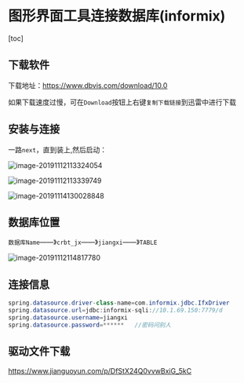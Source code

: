 # 图形界面工具连接数据库(informix)

[toc]

## 下载软件

下载地址：https://www.dbvis.com/download/10.0

如果下载速度过慢，可在`Download`按钮上右键`复制下载链接`到迅雷中进行下载

## 安装与连接

一路`next`，直到装上,然后启动：

![image-20191112113324054](https://tva1.sinaimg.cn/large/006y8mN6ly1g8v3mce07mj30xv0l3q8a.jpg)

![image-20191112113339749](https://tva1.sinaimg.cn/large/006y8mN6ly1g8v3ml1mrsj30te0kowjk.jpg)

![image-20191114130028848](https://tva1.sinaimg.cn/large/006y8mN6ly1g8xhdi6vugj30g80fgq80.jpg)


## 数据库位置

`数据库Name`——》`crbt_jx`——》`jiangxi`——》`TABLE`

![image-20191112114817780](https://tva1.sinaimg.cn/large/006y8mN6ly1g8v41t8gcwj30ho0kxn2p.jpg)



## 连接信息

```java
spring.datasource.driver-class-name=com.informix.jdbc.IfxDriver
spring.datasource.url=jdbc:informix-sqli://10.1.69.150:7779/d
spring.datasource.username=jiangxi
spring.datasource.password=******   //密码问别人
```



## 驱动文件下载

https://www.jianguoyun.com/p/DfStX24Q0vvwBxiG_5kC